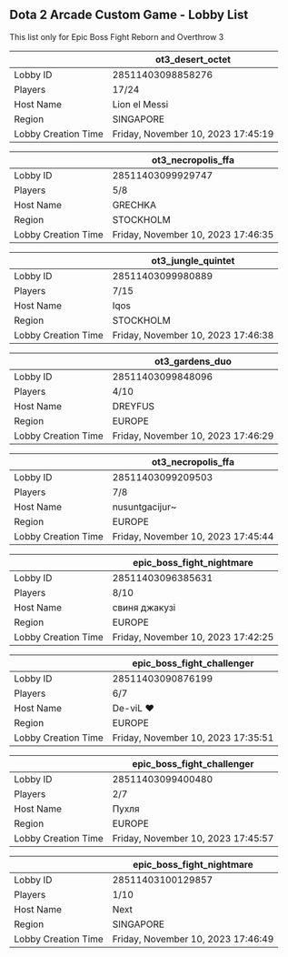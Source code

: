 ## Dota 2 Arcade Custom Game - Lobby List

This list only for Epic Boss Fight Reborn and Overthrow 3

|  | ot3_desert_octet |
| ------ | ------ |
| Lobby ID | 28511403098858276 |
| Players | 17/24 |
| Host Name | Lion el Messi |
| Region | SINGAPORE |
| Lobby Creation Time | Friday, November 10, 2023 17:45:19 |


|  | ot3_necropolis_ffa |
| ------ | ------ |
| Lobby ID | 28511403099929747 |
| Players | 5/8 |
| Host Name | GRECHKA |
| Region | STOCKHOLM |
| Lobby Creation Time | Friday, November 10, 2023 17:46:35 |


|  | ot3_jungle_quintet |
| ------ | ------ |
| Lobby ID | 28511403099980889 |
| Players | 7/15 |
| Host Name | Iqos |
| Region | STOCKHOLM |
| Lobby Creation Time | Friday, November 10, 2023 17:46:38 |


|  | ot3_gardens_duo |
| ------ | ------ |
| Lobby ID | 28511403099848096 |
| Players | 4/10 |
| Host Name | DREYFUS |
| Region | EUROPE |
| Lobby Creation Time | Friday, November 10, 2023 17:46:29 |


|  | ot3_necropolis_ffa |
| ------ | ------ |
| Lobby ID | 28511403099209503 |
| Players | 7/8 |
| Host Name | nusuntgacijur~ |
| Region | EUROPE |
| Lobby Creation Time | Friday, November 10, 2023 17:45:44 |


|  | epic_boss_fight_nightmare |
| ------ | ------ |
| Lobby ID | 28511403096385631 |
| Players | 8/10 |
| Host Name | свиня джакузі |
| Region | EUROPE |
| Lobby Creation Time | Friday, November 10, 2023 17:42:25 |


|  | epic_boss_fight_challenger |
| ------ | ------ |
| Lobby ID | 28511403090876199 |
| Players | 6/7 |
| Host Name | De-viL ❤ |
| Region | EUROPE |
| Lobby Creation Time | Friday, November 10, 2023 17:35:51 |


|  | epic_boss_fight_challenger |
| ------ | ------ |
| Lobby ID | 28511403099400480 |
| Players | 2/7 |
| Host Name | Пухля |
| Region | EUROPE |
| Lobby Creation Time | Friday, November 10, 2023 17:45:57 |


|  | epic_boss_fight_nightmare |
| ------ | ------ |
| Lobby ID | 28511403100129857 |
| Players | 1/10 |
| Host Name | Next |
| Region | SINGAPORE |
| Lobby Creation Time | Friday, November 10, 2023 17:46:49 |


